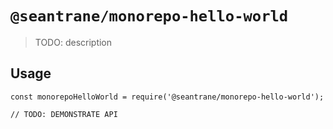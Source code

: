 # `@seantrane/monorepo-hello-world`

> TODO: description

## Usage

```
const monorepoHelloWorld = require('@seantrane/monorepo-hello-world');

// TODO: DEMONSTRATE API
```
